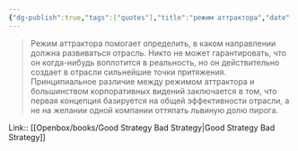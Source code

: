 ```yaml
---
{"dg-publish":true,"tags":["quotes"],"title":"режим аттрактора","date":"2022-07-23T10:03:26+03:00","modified_at":"2024-07-16T10:11:05+03:00","aliases":"режим аттрактора","dg-path":"/quotes/202207231003.md","permalink":"/quotes/202207231003/","dgPassFrontmatter":true}
---
```



> Режим аттрактора помогает определить, в каком направлении должна развиваться отрасль. Никто не может гарантировать, что он когда-нибудь воплотится в реальность, но он действительно создает в отрасли сильнейшие точки притяжения. Принципиальное различие между режимом аттрактора и большинством корпоративных видений заключается в том, что первая концепция базируется на общей эффективности отрасли, а не на желании одной компании оттяпать львиную долю пирога.

Link:: [[Openbox/books/Good Strategy Bad Strategy\|Good Strategy Bad Strategy]]

